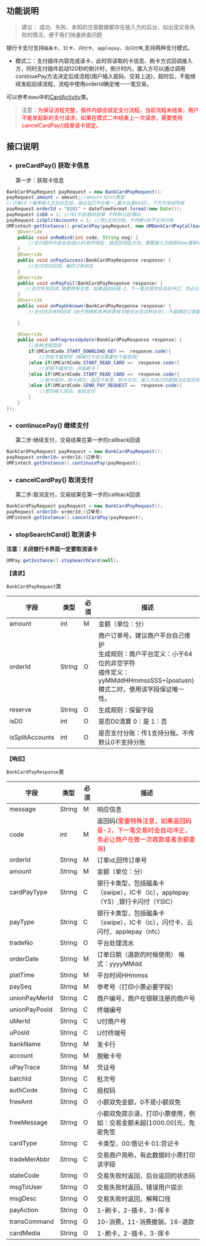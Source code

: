 ## **功能说明**

> 建议： 成功、失败、未知的交易数据都存在接入方的后台，如出现交易失败的情况，便于我们快速排查问题

银行卡支付支持`磁条卡`、`IC卡`、`闪付卡`、`applepay`、`云闪付等`,支持两种支付模式。

* 模式二：支付插件内容完成读卡，此时将读取的卡信息、刷卡方式回调接入方，同时支付插件启动120秒的倒计时，倒计时内，接入方可以通过调用continuePay方法决定后续流程(用户输入密码、交易上送)，超时后，不能继续发起后续流程，流程中使用orderId确定唯一一笔交易。

可以参考`demo`中的[CardActivity](https://github.com/mr-yang/PayPluginDemo/blob/master/app/src/main/java/com/umpay/payplugindemo/CardActivity.java)类。


> 注意：<font color='red'>为保证流程完整，插件内部会锁定支付流程，当前流程未结束，用户不能发起新的支付请求，如果在模式二中结束上一次请求，需要使用cancelCardPay()结束读卡锁定。</font>

## **接口说明**


* ###  preCardPay() 获取卡信息

  第一步：获取卡信息

```java
BankCardPayRequest payRequest = new BankCardPayRequest();
payRequest.amount = amount;//amount为int类型
//订单id (推荐接入方后台生成，保证自己平台唯一,最大长度64位)，下方为测试所用
payRequest.orderId = "0101" + dateTimeFormat.format(new Date());
payRequest.isD0 = 1; //传1不启用D0结算 不传默认启用D0
payRequest.isSplitAccounts = 1; //传1支持分账。不传默认0不支持分账
UMFintech.getInstance().preCardPay(payRequest, new UMBankCardPayCallback() {
	@Override
    public void onReBind(int code, String msg) {
        //支付插件升级会造成aidl断开绑定，就会回调此方法，需要接入方按照demo重新绑定即可
    }
    @Override
    public void onPaySuccess(BankCardPayResponse response) {
        //支付成功回调，最终订单状态
    }
    @Override
    public void onPayFail(BankCardPayResponse response) {
       //支付失败回调,需要特殊注意，如果返回码是-2，下一笔交易时会自动冲正，务必让商户在做一次收款或者余额查询
    }
    @Override
    public void onPayUnknown(BankCardPayResponse response) {
        //支付状态未知回调（由于网络和各种异常有可能会出现这种状态），不能确定订单最终状态，推荐接入平台记录状态为未知，后续可以再次调用银行卡支付状态查询方法，来确定最终状态
        
    }

    @Override
    public void onProgressUpdate(BankCardPayResponse response) {
        //各种流程回调
        if(UMCardCode.START_DOWNLOAD_KEY ==  response.code){
            //开始下载密钥（做银行卡支付需要先下载密钥）
        }else if(UMCardCode.START_READ_CARD ==  response.code){
            //密钥下载成功，开始刷卡！
        }else if(UMCardCode.START_READ_CARD ==  response.code){
            //刷卡成功，刷卡成功，返回卡信息，刷卡方式，接入方自己的逻辑决定是否执行后续流程。
        }else if(UMCardCode.SEND_PAY_REQUEST ==  response.code){
            //密码输入成功，发起支付
        }
    }
});
```

* ### continucePay() 继续支付

  第二步:继续支付，交易结果在第一步的callback回调

```java
BankCardPayRequest payRequest = new BankCardPayRequest();
payRequest.orderId= orderId;(订单号)
UMFintech.getInstance().continucePay(payRequest);
```

* ### cancelCardPay() 取消支付

  第二步:取消支付，交易结果在第一步的callback回调

```java
BankCardPayRequest payRequest = new BankCardPayRequest();
payRequest.orderId= orderId;(订单号)
UMFintech.getInstance().cancelCardPay(payRequest);
```

* ### stopSearchCard() 取消读卡

**注意：关闭银行卡界面一定要取消读卡**

```java
UMPay.getInstance().stopSearchCard(null);
```

**【请求】**

`BankCardPayRequest`类

| 字段  | 类型  | 必须  | 描述  |
| ------------ | ------------ | ------------ | ------------ |
| amount  | int  | M  | 金额（单位：分） |
| orderId  | String  | O | 商户订单号。建议商户平台自己维护<br>生成规则：商户平台定义：小于64位的非空字符<br>插件定义：yyMMddHHmmssSSS+{postusn}<br>模式二时，使用该字段保证唯一性。 |
| reserve  | String  | O  | 生成规则：保留字段 |
| isD0 | int | O | 是否D0清算 0：是 1：否 |
| isSplitAccounts | int | O | 是否支付分账：传1支持分账。不传默认0不支持分账 |



**【响应】**

`BankCardPayResponse`类

| 字段  | 类型  | 必须  | 描述  |
| ------------ | ------------ | ------------ | ------------ |
| message  | String  | M  | 响应信息  |
| code  | int  | M  | 返回码(<font color='red'>需要特殊注意，如果返回码是-2，下一笔交易时会自动冲正，务必让商户在做一次收款或者余额查询</font>) |
| orderId  | String  | M | 订单id,回传订单号 |
| amount  | String  | M | 金额（单位：分）  |
| cardPayType  | String  | C  | 银行卡类型，包括磁条卡（swipe），IC卡（ic），applepay（YS）,银行卡闪付（YSIC） |
| payType  | String  | C  | 银行卡类型，包括磁条卡（swipe），IC卡（ic），闪付卡、云闪付、applepay（nfc） |
| tradeNo  | String  | O  | 平台处理流水  |
| orderDate  | String  | M | 订单日期（退款的时候使用） 格式：yyyyMMdd  |
| platTime  | String  | M | 平台时间HHmmss  |
| paySeq  | String  | M | 参考号（打印小票必要字段）  |
| unionPayMerId  | String  | C  | 商户编号，商户在银联注册的商户号  |
| unionPayPosId  | String  |  C | 终端编号  |
| uMerId  | String  | C  | U付商户号  |
| uPosId  | String  | C  | U付终端号  |
| bankName  | String  | M | 发卡行  |
| account  | String  | M | 脱敏卡号  |
| uPayTrace  | String  | M | 凭证号  |
| batchId  | String  | C  | 批次号  |
| authCode  | String  | C  | 授权码  |
| freeAmt  | String  | O | 小额双免金额，0不是小额双免  |
| freeMessage  | String  | O | 小额双免提示语，打印小票使用，例如：交易金额未超[1000.00]元，免密免签  |
| cardType  | String  | C  | 卡类型，00:借记卡 01:贷记卡 |
| tradeMerAbbr | String  | C  | 交易商户简称，有此数据时小票打印该字段 |
| stateCode | String  | O | 交易失败时返回，后台返回的状态码 |
| msgToUser | String  | O | 交易失败时返回，错误用户提示 |
| msgDesc | String  | O | 交易失败时返回，解释口径 |
| payAction | String  | O | 1-刷卡，2-插卡，3-挥卡 |
| transCommand | String  | O | 10-消费，11-消费撤销，16-退款 |
| cardMedia | String  | O | 1-刷卡，2-插卡，3-挥卡 |

